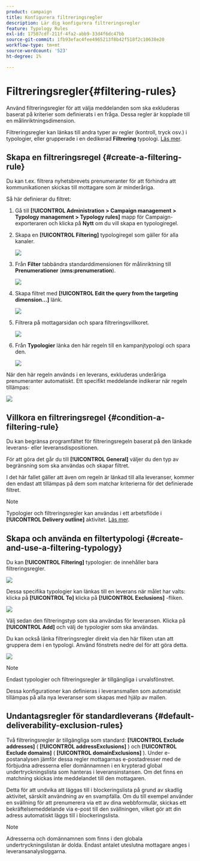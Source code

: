 ```yaml
---
product: campaign
title: Konfigurera filtreringsregler
description: Lär dig konfigurera filtreringsregler
feature: Typology Rules
exl-id: 17507cdf-211f-4fa2-abb9-33d4f6dc47bb
source-git-commit: 1fb93efac4fee4965213f8b42f518f2c10638e20
workflow-type: tm+mt
source-wordcount: '523'
ht-degree: 1%

---
```


# Filtreringsregler{#filtering-rules}

Använd filtreringsregler för att välja meddelanden som ska exkluderas baserat på kriterier som definierats i en fråga. Dessa regler är kopplade till en målinriktningsdimension.

Filtreringsregler kan länkas till andra typer av regler (kontroll, tryck osv.) i typologier, eller grupperade i en dedikerad **Filtrering** typologi. [Läs mer](#create-and-use-a-filtering-typology).

## Skapa en filtreringsregel {#create-a-filtering-rule}

Du kan t.ex. filtrera nyhetsbrevets prenumeranter för att förhindra att kommunikationen skickas till mottagare som är minderåriga.

Så här definierar du filtret:

1. Gå till **[!UICONTROL Administration > Campaign management > Typology management > Typology rules]** mapp för Campaign-exporteraren och klicka på **Nytt** om du vill skapa en typologiregel.
1. Skapa en **[!UICONTROL Filtering]** typologiregel som gäller för alla kanaler.

   ![](assets/campaign_opt_create_filter_01.png)

1. Från **Filter** tabbändra standarddimensionen för målinriktning till **Prenumerationer** (**nms:prenumeration**).

   ![](assets/campaign_opt_create_filter_02.png)

1. Skapa filtret med **[!UICONTROL Edit the query from the targeting dimension...]** länk.

   ![](assets/campaign_opt_create_filter_03.png)

1. Filtrera på mottagarsidan och spara filtreringsvillkoret.

   ![](assets/campaign_opt_create_filter_03b.png)

1. Från **Typologier** länka den här regeln till en kampanjtypologi och spara den.

   ![](assets/campaign_opt_create_filter_04.png)

När den här regeln används i en leverans, exkluderas underåriga prenumeranter automatiskt. Ett specifikt meddelande indikerar när regeln tillämpas:

![](assets/campaign_opt_create_filter_05.png)

## Villkora en filtreringsregel {#condition-a-filtering-rule}

Du kan begränsa programfältet för filtreringsregeln baserat på den länkade leverans- eller leveransdispositionen.

För att göra det går du till **[!UICONTROL General]** väljer du den typ av begränsning som ska användas och skapar filtret.
<!--
![](assets/campaign_opt_create_filter_06.png)
-->


I det här fallet gäller att även om regeln är länkad till alla leveranser, kommer den endast att tillämpas på dem som matchar kriterierna för det definierade filtret.

>[!NOTE]
>
>Typologier och filtreringsregler kan användas i ett arbetsflöde i **[!UICONTROL Delivery outline]** aktivitet. [Läs mer](../workflow/delivery-outline.md).

## Skapa och använda en filtertypologi {#create-and-use-a-filtering-typology}

Du kan **[!UICONTROL Filtering]** typologier: de innehåller bara filtreringsregler.

![](assets/campaign_opt_create_typo_filtering.png)

Dessa specifika typologier kan länkas till en leverans när målet har valts: klicka på **[!UICONTROL To]** klicka på **[!UICONTROL Exclusions]** -fliken.

![](assets/campaign_opt_apply_typo_filtering.png)

Välj sedan den filtreringstyp som ska användas för leveransen. Klicka på **[!UICONTROL Add]** och välj de typologier som ska användas.

Du kan också länka filtreringsregler direkt via den här fliken utan att gruppera dem i en typologi. Använd fönstrets nedre del för att göra detta.

![](assets/campaign_opt_select_typo_filtering.png)

>[!NOTE]
>
>Endast typologier och filtreringsregler är tillgängliga i urvalsfönstret.
>
>Dessa konfigurationer kan definieras i leveransmallen som automatiskt tillämpas på alla nya leveranser som skapas med hjälp av mallen.
>

## Undantagsregler för standardleverans {#default-deliverability-exclusion-rules}

Två filtreringsregler är tillgängliga som standard: **[!UICONTROL Exclude addresses]** ( **[!UICONTROL addressExclusions]** ) och **[!UICONTROL Exclude domains]** ( **[!UICONTROL domainExclusions]** ). Under e-postanalysen jämför dessa regler mottagarnas e-postadresser med de förbjudna adresserna eller domännamnen i en krypterad global undertryckningslista som hanteras i leveransinstansen. Om det finns en matchning skickas inte meddelandet till den mottagaren.

Detta för att undvika att läggas till i blockeringslista på grund av skadlig aktivitet, särskilt användning av en svampfälla. Om du till exempel använder en svällning för att prenumerera via ett av dina webbformulär, skickas ett bekräftelsemeddelande via e-post till den svällningen, vilket gör att din adress automatiskt läggs till i blockeringslista.

>[!NOTE]
>
>Adresserna och domännamnen som finns i den globala undertryckningslistan är dolda. Endast antalet uteslutna mottagare anges i leveransanalysloggarna.
